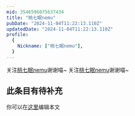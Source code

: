 ```yaml
---
mid: 3546596075637434
title: "桃七眠nemu"
pubDate: "2024-11-04T11:22:13.110Z"
updatedDate: "2024-11-04T11:22:13.110Z"
profile:
  {
    Nickname: ["桃七眠nemu"],
  }
---
```


关注[桃七眠nemu](https://space.bilibili.com/3546596075637434)谢谢喵~ 关注[桃七眠nemu](https://space.bilibili.com/3546596075637434)谢谢喵~

## 此条目有待补充
你可以在[这里](https://github.com/Yuhanawa/VTuber.ICU/edit/master/src/content/v/桃七眠nemu/index.md)编辑本文
